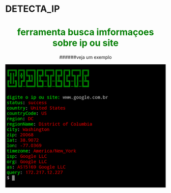 # DETECTA_IP


<font color="green">

<center>
<h1>ferramenta busca imformaçoes sobre ip ou site</h1> 
</center>

 </font>

<center>
######veja um exemplo 

</center>

</font>

![foto](https://raw.githubusercontent.com/msnpy/DETECTA_IP/master/API_IP.png)
 
